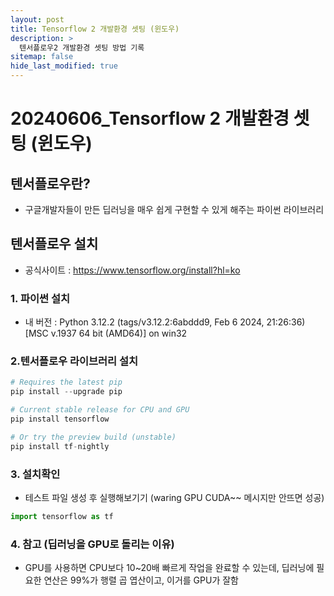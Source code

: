 ```yaml
---
layout: post
title: Tensorflow 2 개발환경 셋팅 (윈도우)
description: >
  텐서플로우2 개발환경 셋팅 방법 기록
sitemap: false
hide_last_modified: true
---
```


# 20240606_Tensorflow 2 개발환경 셋팅 (윈도우)

## 텐서플로우란?
- 구글개발자들이 만든 딥러닝을 매우 쉽게 구현할 수 있게 해주는 파이썬 라이브러리

## 텐서플로우 설치
- 공식사이트 : https://www.tensorflow.org/install?hl=ko
### 1. 파이썬 설치
- 내 버전 : Python 3.12.2 (tags/v3.12.2:6abddd9, Feb  6 2024, 21:26:36) [MSC v.1937 64 bit (AMD64)] on win32
### 2.텐서플로우 라이브러리 설치

``` python
# Requires the latest pip
pip install --upgrade pip

# Current stable release for CPU and GPU
pip install tensorflow

# Or try the preview build (unstable)
pip install tf-nightly
```

### 3. 설치확인
- 테스트 파일 생성 후 실행해보기기 (waring GPU CUDA~~ 메시지만 안뜨면 성공)

``` python
import tensorflow as tf
```

### 4. 참고 (딥러닝을 GPU로 돌리는 이유)
- GPU를 사용하면 CPU보다 10~20배 빠르게 작업을 완료할 수 있는데, 딥러닝에 필요한 연산은 99%가 행렬 곱 엽산이고, 이거를 GPU가 잘함
